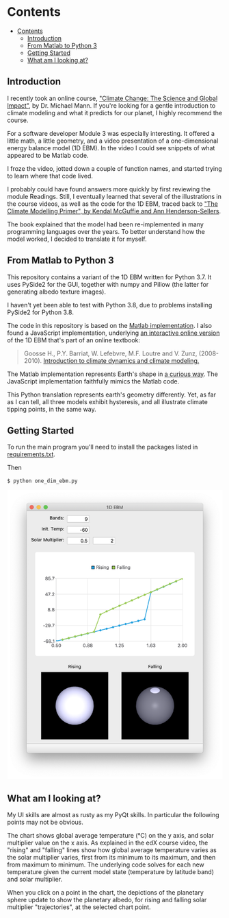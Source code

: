 # Contents
- [Contents](#contents)
  - [Introduction](#introduction)
  - [From Matlab to Python 3](#from-matlab-to-python-3)
  - [Getting Started](#getting-started)
  - [What am I looking at?](#what-am-i-looking-at)

## Introduction

I recently took an online course, ["Climate Change: The Science and Global Impact"](https://courses.edx.org/courses/course-v1:SDGAcademyX+CCSI001+3T2019/course/), by Dr. Michael Mann.  If you're looking for a gentle introduction to climate modeling and what it predicts for our planet, I highly recommend the course.

For a software developer Module 3 was especially interesting.  It offered a little math, a little geometry, and a video presentation of a one-dimensional energy balance model (1D EBM).  In the video I could see snippets of what appeared to be Matlab code.

I froze the video, jotted down a couple of function names, and started trying to learn where that code lived.

I probably could have found answers more quickly by first reviewing the module Readings.  Still, I eventually learned that several of the illustrations in the course videos, as well as the code for the 1D EBM, traced back to ["The Climate Modelling Primer", by Kendal McGuffie and Ann Henderson-Sellers](https://www.wiley.com/en-us/The+Climate+Modelling+Primer%2C+4th+Edition-p-9781119943372).

The book explained that the model had been re-implemented in many programming languages over the years.  To better understand how the model worked, I decided to translate it for myself.


## From Matlab to Python 3

This repository contains a variant of the 1D EBM written for Python 3.7.  It uses PySide2 for the GUI, together with numpy and Pillow (the latter for generating albedo texture images).

I haven't yet been able to test with Python 3.8, due to problems installing PySide2 for Python 3.8.

The code in this repository is based on the [Matlab implementation](http://nngroup.physics.sunysb.edu/~chiaki/BMCC/Mentor/Climate/NYU1DimModel/one_dim_ebm/).  I also found a JavaScript implementation, underlying [an interactive online version](http://www.climate.be/textbook/EBM.html) of the 1D EBM that's part of an online textbook:

>Goosse H., P.Y. Barriat, W. Lefebvre, M.F. Loutre and V. Zunz, (2008-2010). [Introduction to climate dynamics and climate modeling.](http://www.climate.be/textbook)

The Matlab implementation represents Earth's shape in [a curious way](docs/matlab_implementation_issues.md).  The JavaScript implementation faithfully mimics the Matlab code.

This Python translation represents earth's geometry differently.  Yet, as far as I can tell, all three models exhibit hysteresis, and all illustrate climate tipping points, in the same way.


## Getting Started

To run the main program you'll need to install the packages listed in [requirements.txt](requirements.txt).

Then

```
$ python one_dim_ebm.py
```

![Screenshot](docs/images/screenshot_1.png "one_dim_ebm.py in action")

## What am I looking at?

My UI skills are almost as rusty as my PyQt skills.  In particular the following points may not be obvious.

The chart shows global average temperature (°C) on the y axis, and solar multiplier value on the x axis.  As explained in the edX course video, the "rising" and "falling" lines show how global average temperature varies as the solar multiplier varies, first from its minimum to its maximum, and then from maximum to minimum.  The underlying code solves for each new temperature given the current model state (temperature by latitude band) and solar multiplier.


When you click on a point in the chart, the depictions of the planetary sphere update to show the planetary albedo, for rising and falling solar multiplier "trajectories", at the selected chart point.